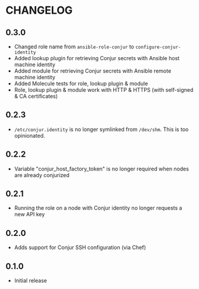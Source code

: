 # CHANGELOG

## 0.3.0

- Changed role name from `ansible-role-conjur` to `configure-conjur-identity`
- Added lookup plugin for retrieving Conjur secrets with Ansible host machine identity
- Added module for retrieving Conjur secrets with Ansible remote machine identity
- Added Molecule tests for role, lookup plugin & module
- Role, lookup plugin & module work with HTTP & HTTPS (with self-signed & CA certificates)

## 0.2.3

- `/etc/conjur.identity` is no longer symlinked from `/dev/shm`. This is too opinionated.

## 0.2.2

- Variable "conjur_host_factory_token" is no longer required when nodes are already conjurized

## 0.2.1

- Running the role on a node with Conjur identity no longer requests a new API key

## 0.2.0

- Adds support for Conjur SSH configuration (via Chef)

## 0.1.0
- Initial release
